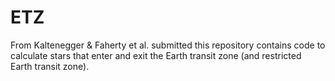 # ETZ
From Kaltenegger &amp; Faherty et al. submitted this repository contains code to calculate stars that enter and exit the Earth transit zone (and restricted Earth transit zone).
